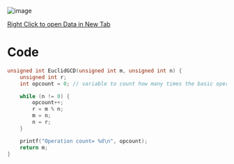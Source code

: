 ![image](https://github.com/sam-trg/daa-lab/assets/90459209/8c6c5cb7-0ca8-4cb0-adba-ac8758c53834)


[Right Click to open Data in New Tab](https://learnermanipal-my.sharepoint.com/:x:/r/personal/samarth_mitblr2022_learner_manipal_edu/Documents/DAA-LAB.xlsx?d=w5297308de2a242258f09dad285d6c59e&csf=1&web=1&e=UqDABh&nav=MTVfezAwMDAwMDAwLTAwMDEtMDAwMC0wMDAwLTAwMDAwMDAwMDAwMH0)

# Code
```c
unsigned int EuclidGCD(unsigned int m, unsigned int n) {
    unsigned int r;
    int opcount = 0; // variable to count how many times the basic operation executes.

    while (n != 0) {
        opcount++;
        r = m % n;
        m = n;
        n = r;
    }

    printf("Operation count= %d\n", opcount);
    return m;
}
```
